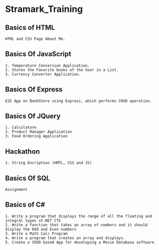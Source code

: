 # Stramark_Training

## Basics of HTML 
    HTML and CSS Page About Me.
    
## Basics Of JavaScript
    1. Temperature Conversion Application.
    2. Stores the Favorite books of the User in a List.
    3. Currency Convertor Application.

## Basics Of Express
    E2E App on BookStore using Express, which performs CRUD operation.
    
## Basics Of JQuery
    1. Calculatore
    2. Product Manager Application
    3. Food Ordering Application
    
## Hackathon 
    1. String Encription (HMTL, CSS and JS)
    
## Basics Of SQL
    Assignment 
    
## Basics of C#
    1. Write a program that displays the range of all the floating and integral types of.NET CTS
    2. Write a function that takes an array of numbers and it should display the Odd and Even numbers
    3. Write a Math Calc Program
    4. Write a program that creates an array and displays.
    5. Create a CRUD based App for developing a Movie Database software
